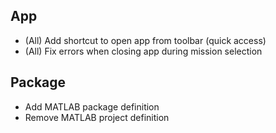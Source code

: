 ## App

- (All) Add shortcut to open app from toolbar (quick access)
- (All) Fix errors when closing app during mission selection

## Package

- Add MATLAB package definition
- Remove MATLAB project definition
